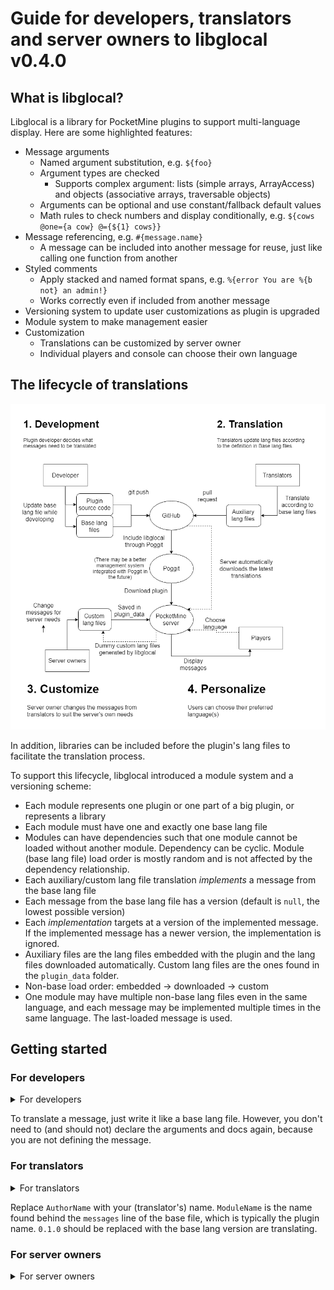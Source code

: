 Guide for developers, translators and server owners to libglocal v0.4.0
===

## What is libglocal?
Libglocal is a library for PocketMine plugins to support multi-language display. Here are some highlighted features:
- Message arguments
	- Named argument substitution, e.g. `${foo}`
	- Argument types are checked
		- Supports complex argument: lists (simple arrays, ArrayAccess) and objects (associative arrays, traversable objects)
	- Arguments can be optional and use constant/fallback default values
	- Math rules to check numbers and display conditionally, e.g. `${cows @one={a cow} @={${1} cows}}`
- Message referencing, e.g. `#{message.name}`
	- A message can be included into another message for reuse, just like calling one function from another
- Styled comments
	- Apply stacked and named format spans, e.g. `%{error You are %{b not} an admin!}`
	- Works correctly even if included from another message
- Versioning system to update user customizations as plugin is upgraded
- Module system to make management easier
- Customization
	- Translations can be customized by server owner
	- Individual players and console can choose their own language

## The lifecycle of translations
![libglocal-flow.png](libglocal-flow.png)

In addition, libraries can be included before the plugin's lang files to facilitate the translation process.

To support this lifecycle, libglocal introduced a module system and a versioning scheme:
- Each module represents one plugin or one part of a big plugin, or represents a library
- Each module must have one and exactly one base lang file
- Modules can have dependencies such that one module cannot be loaded without another module. Dependency can be cyclic. Module (base lang file) load order is mostly random and is not affected by the dependency relationship.
- Each auxiliary/custom lang file translation *implements* a message from the base lang file
- Each message from the base lang file has a version (default is `null`, the lowest possible version)
- Each *implementation* targets at a version of the implemented message. If the implemented message has a newer version, the implementation is ignored.
- Auxiliary files are the lang files embedded with the plugin and the lang files downloaded automatically. Custom lang files are the ones found in the `plugin_data` folder.
- Non-base load order: embedded -> downloaded -> custom
- One module may have multiple non-base lang files even in the same language, and each message may be implemented multiple times in the same language. The last-loaded message is used.

## Getting started

### For developers
<details><summary>For developers</summary>

To use libglocal, just add this line to `onEnable()`: `$this->lang = Libglocal::init($this);` with the use statement `use SOFe\Libglocal\Libglocal`.

When you send a message, replace the message with `$this->lang->t($sender, "message.id", $args)`, where `$sender` is the recipient and `"message.id"` is the ID of the message to be translated. `$args` is an optional array that contains the parameters.

Then create the folder `lang` under `resources`, and create a file `en_US.lang` inside. (You can change `en_US` to another base language you like, but `en_US` is recommended for _base_ language, because that's usually the language most translators understand)

Then copy this into `en_US.lang`:

<details><summary>Template base lang file</summary>

```libglocal
base lang en_US = English (US)
author= AuthorName
version 0.1.0

module PluginName
my-first-message= Hello world!
```
</details>

Try calling `$player->sendMessage($this->lang->t($player, "PluginName.my-first-message"));` from your plugin. It should send "Hello world!" to the player.

Remember to replace `PluginName`, `AuthorName` with the plugin's name and author. `0.1.0` is the version for the base file, but it should resemble the plugin version, because it should be bumped every time messages in the plugin are changed publicly.
</details>

To translate a message, just write it like a base lang file. However, you don't need to (and should not) declare the arguments and docs again, because you are not defining the message.

### For translators
<details><summary>For translators</summary>

First, find the language code of the language you want to translate into. It should match the Minecraft client language codes. [Minecraft Wiki](https://minecraft.gamepedia.com/Language) has a table for this. In this part, I assume your language code is `zh_TW`.

Under the lang folder, create a file like this:

```libglocal
lang zh_TW = 繁體中文
author= AuthorName

module ModuleName
```
</details>

Replace `AuthorName` with your (translator's) name. `ModuleName` is the name found behind the `messages` line of the base file, which is typically the plugin name. `0.1.0` should be replaced with the base lang version are translating.

### For server owners
<details><summary>For server owners</summary>

After downloading the plugin that uses libglocal, restart the server. Libglocal will generate the template lang files under the plugin's data folder. You may find one or multiple `.lang` files. Open them with [Notepad++](https://notepad-plus-plus.org) or any plain text editor you like. If you want to edit a message, delete the `//` at the start of the line you changed and the surrounding lines separated by empty lines.

For example, if the generated template is like this:

<details><summary>Original template</summary>

```libglocal
lang en_US = English (US)
version 0.5.0

module ExamplePlugin

//lorem.ipsum = Dolor sit amet, consectetur adipiscing elit.
//  ~1.0

//lorem.sed = Do eiusmod tempor incididunt ut labore et dolore magna aliqua.

//lorem.ut = enim ad minim veniam, quis nostrud exercitation ullamco laboris.
//  ~1.0

//nisi.in = Voluptate velit esse cillum dolore eu fugiat nulla pariatur.
//  | Excepteur sint non proident, sunt in culpa qui officia deserunt mollit anim id est laborum.
//  ~1.0

//nisi.ut = Aliquip ex ea commodo consequat. Duis aute irure dolor in reprehenderit.
//  ~1.0
```
</details>

To change `Excepteur sint` to `Occaecat cupidatat`, this section becomes like this:

<details><summary>Edited file</summary>

```libglocal
lang en_US = English (US)
version 0.5.0

module ExamplePlugin

//lorem.ipsum = Dolor sit amet, consectetur adipiscing elit.
//  ~1.0

//lorem.sed = Do eiusmod tempor incididunt ut labore et dolore magna aliqua.

//lorem.ut = enim ad minim veniam, quis nostrud exercitation ullamco laboris.
//  ~1.0

nisi.in = Voluptate velit esse cillum dolore eu fugiat nulla pariatur.
  | Occaecat cupidatat non proident, sunt in culpa qui officia deserunt mollit anim id est laborum.
  ~1.0

//nisi.ut = Aliquip ex ea commodo consequat. Duis aute irure dolor in reprehenderit.
//  ~1.0
```
</details>

## Libglocal file format
### Lexing rules
<details>
<summary>Technical details</summary>

The generic rules for libglocal file syntax:
- **EMPTY**: If the line only consists of spaces and tabs (_whitespace characters_), the line is called an "empty line".
- **COMMENT**: If the line starts with `//` (excluding leading spaces), it is a comment line
- **INDENT**: The leading _whitespace characters_ of the line are called the _indent_. They control the line groupings.
- **INDENT_CHILD**: If the _indent_ of a line starts with that of the previous line and is longer, the line is a _child_ of the previous line.
- **INDENT_SIBLING**: If two lines have the same _indent_ and all lines between them (if any) are _descendents_ (_children_ or recursive _children_) of the first line, the two lines are _siblings_.
- **INDENT_ERROR**: If a line is not the first line and cannot be identified as a _child_ of the previous line or as the _sibling_ of any lines before it, it has an indentation error.
- **IDENTIFIER**: An _identifier_ is a consecutive string containing only one or more latin alphabets `A-Z` `a-z`, digits `0-9`, hyphens `-`, underscores `_` and dots `.`.
- **IDENTIFIER_LIST**: A line consists of one or multiple _identifiers_, separated by _whitespace characters_.
- **IDENTIFIER_SYMBOL**: `$` and `~` are parsed as an _identifier_ only if placed at the start of a line. They can be followed by normal _identifiers_ without _whitespace characters_ in between.
- **IDENTIFIER_FLAG**: An _identifier_ (except the last one) can be followed by a `:` character, which means the _identifier_ is a _flag_ on the _identifier_ following it. There must be no _whitespace characters_ around the colon. There may be multiple _flags_ on the same _identifier_.
- **IDENTIFIER_DELIM**: The last _identifier_ can be followed by a `=` character. The part behind the `=`, separated by zero or more _whitespace characters_, is a _literal_.
- **LITERAL_SYMBOL**: `*` functions the same way to the lexer as a `=` if placed at the start of a line, so it can be followed by a _literal_ after zero or more _whitespace characters_.
- **LITERAL**: A _literal_ consists of zero or multiple of the following components:
  - Simple static components: *LITERAL_SIMPLE*, *LITERAL_ESCAPE*, *LITERAL_CONT*
  - Complex static components: *LITERAL_SPAN*
  - Complex dynamic components: *LITERAL_REF*
- **LITERAL_SIMPLE**: A **LITERAL_SIMPLE** component consists of one or multiple consecutive UTF-8 characters except `#` `$` `%` `\` `}`  and _newline_ (Unix-style LF `\n` or Windows-style CRLF `\r\n`).
- **LITERAL_ESCAPE**: A **LITERAL_ESCAPE** component consists of a `\` followed by one ASCII character. (Only certain characters are allowed behind the `\`, but the restriction is not part of the lexing rules)
- **LITERAL_CONT**: A **LITERAL_CONT** component consists of a _newline_ followed by zero or multiple _whitespace characters_, then one of `!`, `|` or `\`. The _whitespace characters_ in between are NOT parsed using **INDENT** rules.
- **LITERAL_SPAN**: A **LITERAL_SPAN** component has the format (`%{`, _identifier_, _whitespace characters_, _literal_, `}`).
- **LITERAL_REF**: A **LITERAL_REF** component starts with `#{`, `${` or `#{$`, followed by an _identifier_, finally a `}`. There can be an _attribute list_ between the _identifier_ and the `}`.
- **ATTRIBUTE_LIST**: An _attribute list_ is a recurring sequence of (_attribute name_, `=`, _attribute value_), delimited by a `}`. _Attribute name_ is an _identifier_ with an optional `@` in front of it. _Attribute value_ is either a _number_ (an unsigned or negative-signed integer or decimal number), or an _identifier_, or a pair of `{}` with a _literal_ inside.
- **MATH_SYMBOL**: `@` placed at the start of a line indicates that the line is a math rule. It must be followed by one or more `@`, or an _identifier_, or both, then _whitespace characters_. After that, _numbers_, modulus sign `@` and _comparator_ (one of `=` `!=` `<>` `<=` `>=` `<` `>`) and _whitespace characters_ are allowed in the line.
</details>

### Metadata part
The file consists of two parts. The first part is the metadata part, which can contain
- a required `lang`/`base lang` statement
- zero or multiple `author` statements
- an optional `version` statement
- zero or multiple `require` statements
- zero or multiple `use` statements

The `lang`/`base lang` statement indicates the language of the file. It should be in the format `base lang lang_id = Language Name` or `lang lang_id = Language Name`, where `lang_id` is the [language code](https://minecraft.gamepedia.com/Language) and `Lauguage Name` is the local name of the language.

`author` statements list the author names. All translators should be included in the author list. The format is `author = AuthorName`.

> Note: Only the `author` and `lang` statements require a `=`. A convenient way to memorize: If the last parameter may contain a space, it must follow a `=`.

### Messages part
The second part contains the messages. First it should have a line `module ModuleName`, where `ModuleName` is the name of the file's module (explained in the [Getting started](#getting-started) section). Then the following lines contain messages. Each message has a simple format:

```
message-id = Message content
```

where `message-id` is the message ID, and `Message content` is the message text.

## Messages
A message is something to be translated. It can be a sentence, a big passage, or just one word. Each message must be defined in and only in one base file (except `local` messages, which are defined in the first file loaded with it). Then it can be overridden in auxiliary and custom lang files. The last-loaded files will override the rest of files.

## Message groups
If two messages have the same part before `.` in the ID, they are grouped together, and groups can also be grouped in parent groups. For example, the message `a.b.c` is in the group `a.b`, which is in the group `a`. Message groups can also be written in blocked format. For example, the following codes are equivalent:

<details>

```
lorem.ipsum = Dolor sit amet.
lorem.ut.enim = Ad minim veniam.
```

```
lorem
  ipsum = Dolor sit amet.
  ut.enim = Ad minim veniam.
```

```
lorem
  ipsum = Dolor sit amet.
  ut
    enim = Ad minim veniam.
```

</details>

## Escape sequences
The characters `#$%}\` may have special meaning in libglocal. The characters `}` and `\` must be escaped by using `\}` and `\\` instead.

Normally, `#`, `$` and `%` do not need to be escaped, but if they are followed by a `{`, they must be escaped by using `\#`, `\$` and `\%`  instead.

The leading and trailing spaces and tabs before and after each message (i.e. after the `=` sign or at the end of line) will be ignored. If you really want an actual space there, use `\s` to replace the space. It is also possible to use `\0`, which gets converted into nothing (not even a space), if it is placed at the beginning/end, the spaces after/before it will not get ignored.

In addition, messages are only written on one line. To break the message into two lines, use a `\n` sequence. Alternatively, _continuation sequences_ can be used.

## Continuation sequences
Sometimes lines are too long and it might be useful to break them into multiple lines. This is possible using continuation sequences.

There are three types of continuation sequences: space continuation (`|`), newline continuation (`!`) and concat continuation (`\`). Simply put part of the message on the second line with the continuation character (`|!\`) at the beginning of the second line. There can be any number of spaces and tabs around the continuation character, which will be ignored (without applying indent block rules). For example, the following two codes are equivalent:

<details>

```
lorem.ipsum = Dolor sit amet.\nAd minim veniam.
```

```
lorem.ipsum = Dolor sit
    | amet.
  ! Ad minim
    | ven
    \iam.
```

</details>

`|` is most useful in space-separated languages like English and Spanish, while `\` is most useful in non-space-separated languages like Chinese and Japanese. Conventionally, `!` continuations are further indented by one level, while `|` and `\` are further indented by two levels. However, this is not mandatory.

## Spans

## Arguments
Arguments must be declared in the message definition in this syntax:

```
lorem.ipsum = Dolor ${sit} ${amet}.
  $sit
  $amet
```

This snippet declares two variables `sit` and `amet` and uses them in the message.

Arguments can be optional and take default values using the `= value` syntax. The value is in the _attribute value_ format. See the [Attribute format](#attribute-value-format) section for details. For example:

```
lorem = Dolor ${sit} ${amet}.
  $sit = {ipsum}
  $amet = sit
```

The default value of `${sit}` is "ipsum", and that of `${amet}` is equal to the value taken by `${sit}`, i.e. the value passed for `${sit}` if any, or "ipsum" if `${sit}` is not passed from the plugin (or the [message reference](#message-references) using).

## Argument types
There are 4 simple types and 2 complex types: `string`, `int`, `float`, `bool`, `list`, `object`.

Different argument types may accept constraints and attributes. Constraints are child blocks of the argument declaration, so they can only be used in the base lang file. Attributes are used in an [attribute list](#attribute-list) behind the argument name, so they are different in every implementation.

### `string` type

#### PHP value
#### Default value
#### Constraints
#### Attributes

### `int` type

#### PHP value
#### Default value
#### Constraints
#### Attributes

### `float` type

#### PHP value
#### Default value
#### Constraints
#### Attributes

### `bool` type

#### PHP value
#### Default value
#### Constraints
#### Attributes

### `list` type

#### PHP value
#### Default value
#### Constraints
#### Attributes

### `object` type

#### PHP value
#### Default value
#### Constraints
#### Attributes

## Attribute list
An attribute list is a sequence of attribute names and attribute values. Each attribute has the format `name = value`, where `name` is an identifier and `value` follows the [attribute value format](#attribute-value-format). The `=` is optional and can be replaced by whitespaces, but this makes the syntax confusing and is not encouraged.

The attribute name can alternative be a reference to a math rule in the format `@`+identifier, or just a bare `@`.

### Attribute value format
There are 4 types of attribute formats: string literal, number literal, message ref and arg ref.

A string literal is simply a literal (like message values) enclosed by a pair of `{}`.

A number literal is an integer or a decimal number (in the format `xxx.xxx`), optionally signed negatively (positive sign is not allowed).

A message ref is a `#` sign followed by an identifier, which points to the message ID indicated in the identifier. The referenced message must not take any arguments. If arguments are to be passed, the string literal format with a [message reference](#message-references) inside should be used, like this: `{#{lorem.ipsum arg1={value}}}`

An arg ref is simply an identifier (without a leading `$`), which points to the argument indicated in the identifier. This format does not allow using attributes on the referenced argument. To use attributes, the string literal format with an argument reference inside should be used, like this: `{${$arg attribute={value}}}`

## Message references
Messages can include other messages using the message reference format:

```
lorem.ipsum = dolor ${sit} amet
  $sit

ut.enim = Ad minim #{lorem.ipsum sit=veniam}.
  $veniam
```

In this example, the value of `ut.enim` is equivalent to `Ad minim dolor ${veniam} amet.`. `sit=veniam` means that `${veniam}` is used as the value for the argument `${sit}` in `lorem.ipsum`. This argument list is in the [attribute list format](#attribute-list).

The message ID may be fully-qualified or relative. Relative IDs start with a `.`, which means "the parent group of the current message". Each additional `.` means "the parent group of the referenced group", so `..` means the grandparent group, `...` means the great-grandparent group, vice versa. The ID may also be aliased using the `use` statements in the metadata part of the file.

The message ID can also be dynamic using the `$` prefix. Consider this example:

```
lorem.ipsum = Dolor #{$sit} amet.
  $sit
```

The argument `$sit` here should accept a fully-qualified message ID. (Relative IDs are not allowed)

## Message visibility
Some messages may want to be referenced only from other messages. This can be achieved by message visibility.

There are 4 message visibilities: `public`, `lib`, `module` and `local`. This table explains the visibilities:

| Visibility | Can be used from plugin | Can be used/overridden from other languages | Can be used/overridden from other modules | Can be used/overridden from the same language and module | Can be declared in non-base lang files |
| :---: | :---: | :---: | :---: | :---: | :---: |
| `public` | Yes | Yes | Yes | Yes | No |
| `lib` | No | Yes | Yes | Yes | No |
| `module` | No | Yes | No | Yes | No |
| `local` | No | No | Yes | Yes | Yes |

The visibility can be declared as a flag on the message ID of the declaration, e.g. `lib:lorem.ipsum = Dolor sit amet.`. Note that the visibility should only be declared in the definition (i.e. the base lang file for `public`, `lib` and `module`).

`public:` is the default visibility and needs not be declared.

## Modules

## Versioning
